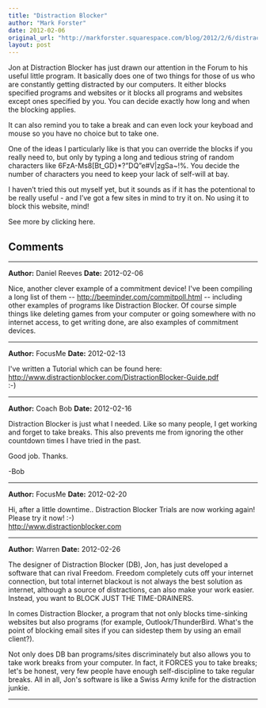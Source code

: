 ```yaml
---
title: "Distraction Blocker"
author: "Mark Forster"
date: 2012-02-06
original_url: "http://markforster.squarespace.com/blog/2012/2/6/distraction-blocker.html"
layout: post
---
```


Jon at Distraction Blocker has just drawn our attention in the Forum to his useful little program. It basically does one of two things for those of us who are constantly getting distracted by our computers. It either blocks specified programs and websites or it blocks all programs and websites except ones specified by you. You can decide exactly how long and when the blocking applies.

It can also remind you to take a break and can even lock your keyboad and mouse so you have no choice but to take one.

One of the ideas I particularly like is that you can override the blocks if you really need to, but only by typing a long and tedious string of random characters like 6FzA-Ms8[Bt_GD}*?”DQ”e#V|zgSa~!%. You decide the number of characters you need to keep your lack of self-will at bay.

I haven’t tried this out myself yet, but it sounds as if it has the potentional to be really useful - and I’ve got a few sites in mind to try it on. No using it to block this website, mind!

See more by clicking here.


## Comments

---

**Author:** Daniel Reeves
**Date:** 2012-02-06

Nice, another clever example of a commitment device! I've been compiling a long list of them -- <http://beeminder.com/commitpoll.html> -- including other examples of programs like Distraction Blocker. Of course simple things like deleting games from your computer or going somewhere with no internet access, to get writing done, are also examples of commitment devices.

---

**Author:** FocusMe
**Date:** 2012-02-13

I've written a Tutorial which can be found here:  
<http://www.distractionblocker.com/DistractionBlocker-Guide.pdf>  
:-)

---

**Author:** Coach Bob
**Date:** 2012-02-16

Distraction Blocker is just what I needed. Like so many people, I get working and forget to take breaks. This also prevents me from ignoring the other countdown times I have tried in the past.  
  
Good job. Thanks.  
  
-Bob

---

**Author:** FocusMe
**Date:** 2012-02-20

Hi, after a little downtime.. Distraction Blocker Trials are now working again! Please try it now! :-)  
<http://www.distractionblocker.com>

---

**Author:** Warren
**Date:** 2012-02-26

The designer of Distraction Blocker (DB), Jon, has just developed a software that can rival Freedom. Freedom completely cuts off your internet connection, but total internet blackout is not always the best solution as internet, although a source of distractions, can also make your work easier. Instead, you want to BLOCK JUST THE TIME-DRAINERS.   
  
In comes Distraction Blocker, a program that not only blocks time-sinking websites but also programs (for example, Outlook/ThunderBird. What's the point of blocking email sites if you can sidestep them by using an email client?).   
  
Not only does DB ban programs/sites discriminately but also allows you to take work breaks from your computer. In fact, it FORCES you to take breaks; let's be honest, very few people have enough self-discipline to take regular breaks. All in all, Jon's software is like a Swiss Army knife for the distraction junkie.

---
